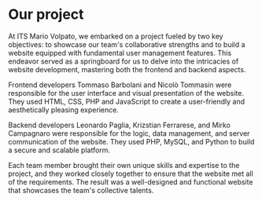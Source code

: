 # Our project

At ITS Mario Volpato, we embarked on a project fueled by two key objectives: to showcase our team's collaborative strengths and to build a website equipped with fundamental user management features. This endeavor served as a springboard for us to delve into the intricacies of website development, mastering both the frontend and backend aspects.&#x20;

Frontend developers Tommaso Barbolani and Nicolò Tommasin were responsible for the user interface and visual presentation of the website. They used HTML, CSS, PHP and JavaScript to create a user-friendly and aesthetically pleasing experience.

Backend developers Leonardo Paglia, Krizstian Ferrarese, and Mirko Campagnaro were responsible for the logic, data management, and server communication of the website. They used PHP, MySQL, and Python to build a secure and scalable platform.

Each team member brought their own unique skills and expertise to the project, and they worked closely together to ensure that the website met all of the requirements. The result was a well-designed and functional website that showcases the team's collective talents.

